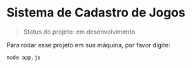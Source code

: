 # Sistema de Cadastro de Jogos

> Status do projeto: em desenvolvimento

Para rodar esse projeto em sua máquina, por favor digite: 

```
node app.js
```
